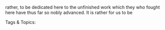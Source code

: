 rather, to be dedicated here to the unfinished 
work which they who 
fought here have thus 
far so nobly advanced. 
It is rather for us to be 

   Tags & Topics:
   